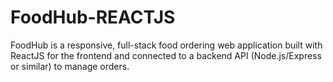 # FoodHub-REACTJS
FoodHub is a responsive, full-stack food ordering web application built with ReactJS for the frontend and connected to a backend API (Node.js/Express or similar) to manage orders.
